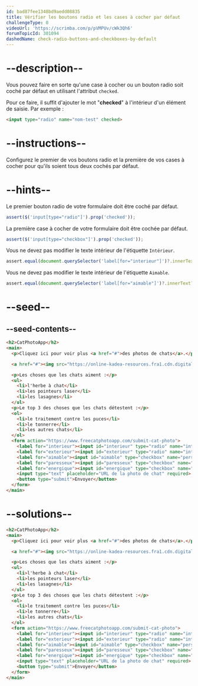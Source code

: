 ```yaml
---
id: bad87fee1348bd9aedd08835
title: Vérifier les boutons radio et les cases à cocher par défaut
challengeType: 0
videoUrl: 'https://scrimba.com/p/pVMPUv/cWk3Qh6'
forumTopicId: 301094
dashedName: check-radio-buttons-and-checkboxes-by-default
---
```


# --description--

Vous pouvez faire en sorte qu'une case à cocher ou un bouton radio soit coché par défaut en utilisant l'attribut `checked`.

Pour ce faire, il suffit d'ajouter le mot "**checked**" à l'intérieur d'un élément de saisie. Par exemple :

```html
<input type="radio" name="nom-test" checked>
```

# --instructions--

Configurez le premier de vos boutons radio et la première de vos cases à cocher pour qu'ils soient tous deux cochés par défaut.

# --hints--

Le premier bouton radio de votre formulaire doit être coché par défaut.

```js
assert($('input[type="radio"]').prop('checked'));
```

La première case à cocher de votre formulaire doit être cochée par défaut.

```js
assert($('input[type="checkbox"]').prop('checked'));
```

Vous ne devez pas modifier le texte intérieur de l'étiquette `Intérieur`.

```js
assert.equal(document.querySelector('label[for="interieur"]')?.innerText?.trim(), 'Intérieur');
```

Vous ne devez pas modifier le texte intérieur de l'étiquette `Aimable`.

```js
assert.equal(document.querySelector('label[for="aimable"]')?.innerText?.trim(), 'Aimable');
```

# --seed--

## --seed-contents--

```html
<h2>CatPhotoApp</h2>
<main>
  <p>Cliquez ici pour voir plus <a href="#">des photos de chats</a>.</p>

  <a href="#"><img src="https://online-kadea-resources.fra1.cdn.digitaloceanspaces.com/challenges-resources/relaxing-cat.jpg" alt="Un joli chat orange couché sur le dos."></a>

  <p>Les choses que les chats aiment :</p>
  <ul>
    <li>l'herbe à chat</li>
    <li>les pointeurs laser</li>
    <li>les lasagnes</li>
  </ul>
  <p>Le top 3 des choses que les chats détestent :</p>
  <ol>
    <li>le traitement contre les puces</li>
    <li>le tonnerre</li>
    <li>les autres chats</li>
  </ol>
  <form action="https://www.freecatphotoapp.com/submit-cat-photo">
    <label for="interieur"><input id="interieur" type="radio" name="interieur-exterieur" value="interieur"> Intérieur</label>
    <label for="exterieur"><input id="exterieur" type="radio" name="interieur-exterieur" value="exterieur"> Extérieur</label><br>
    <label for="aimable"><input id="aimable" type="checkbox" name="personnalite" value="aimable"> Aimable</label>
    <label for="paresseux"><input id="paresseux" type="checkbox" name="personnalite" value="paresseux"> Paresseux</label>
    <label for="energique"><input id="energique" type="checkbox" name="personnalite" value="energique"> Énergique</label><br>
    <input type="text" placeholder="URL de la photo de chat" required>
    <button type="submit">Envoyer</button>
  </form>
</main>
```

# --solutions--

```html
<h2>CatPhotoApp</h2>
<main>
  <p>Cliquez ici pour voir plus <a href="#">des photos de chats</a>.</p>

  <a href="#"><img src="https://online-kadea-resources.fra1.cdn.digitaloceanspaces.com/challenges-resources/relaxing-cat.jpg" alt="Un joli chat orange couché sur le dos."></a>

  <p>Les choses que les chats aiment :</p>
  <ul>
    <li>l'herbe à chat</li>
    <li>les pointeurs laser</li>
    <li>les lasagnes</li>
  </ul>
  <p>Le top 3 des choses que les chats détestent :</p>
  <ol>
    <li>le traitement contre les puces</li>
    <li>le tonnerre</li>
    <li>les autres chats</li>
  </ol>
  <form action="https://www.freecatphotoapp.com/submit-cat-photo">
    <label for="interieur"><input id="interieur" type="radio" name="interieur-exterieur" value="interieur" checked> Intérieur</label>
    <label for="exterieur"><input id="exterieur" type="radio" name="interieur-exterieur" value="exterieur"> Extérieur</label><br>
    <label for="aimable"><input id="aimable" type="checkbox" name="personnalite" value="aimable" checked> Aimable</label>
    <label for="paresseux"><input id="paresseux" type="checkbox" name="personnalite" value="paresseux"> Paresseux</label>
    <label for="energique"><input id="energique" type="checkbox" name="personnalite" value="energique"> Énergique</label><br>
    <input type="text" placeholder="URL de la photo de chat" required>
    <button type="submit">Envoyer</button>
  </form>
</main>
```
